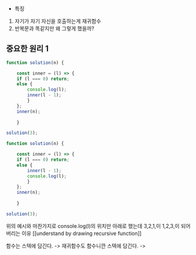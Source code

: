 ---
---

- 특징
1. 자기가 자기 자신을 호출하는게 재귀함수 
2. 반복문과 똑같지만 왜 그렇게 했을까? 


## 중요한 원리 1
```js
function solution(n) {

	const inner = (l) => {
	if (l === 0) return;
	else {
		console.log(l);	
		inner(l - 1);
		}
	};
	inner(n);
	
	}

solution(3);

function solution(n) {

	const inner = (l) => {
	if (l === 0) return;
	else {
		inner(l - 1);
		console.log(l);	
		}
	};
	inner(n);
	 
	}

solution(3);
```

위의 예시와 마찬가지로 console.log(l)의 위치만 아래로 했는데 3,2,1,이 1,2,3,이 되어버리는 이유
[[understand by drawing recursive function]]

함수는 스텍에 담긴다. -> 
재귀함수도 함수니깐 스텍에 담긴다. -> 